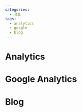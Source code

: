```yaml
---
categories: 
  - 정보
tags: 
  - analytics
  - google
  - blog
---
```


# Analytics


# Google Analytics


# Blog
<!--stackedit_data:
eyJoaXN0b3J5IjpbLTcyNDQ4ODY2MV19
-->